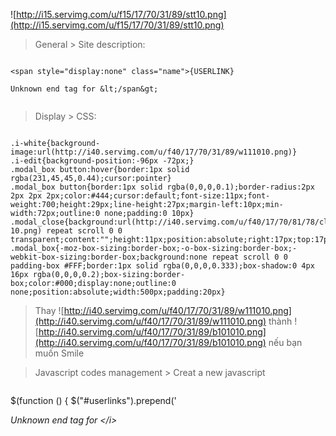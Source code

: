 ![http://i15.servimg.com/u/f15/17/70/31/89/stt10.png](http://i15.servimg.com/u/f15/17/70/31/89/stt10.png)

> General > Site description:

```

<span style="display:none" class="name">{USERLINK}

Unknown end tag for &lt;/span&gt;


```

> Display > CSS:

```

.i-white{background-image:url(http://i40.servimg.com/u/f40/17/70/31/89/w111010.png)}
.i-edit{background-position:-96px -72px;}
.modal_box button:hover{border:1px solid rgba(231,45,45,0.44);cursor:pointer}
.modal_box button{border:1px solid rgba(0,0,0,0.1);border-radius:2px 2px 2px 2px;color:#444;cursor:default;font-size:11px;font-weight:700;height:29px;line-height:27px;margin-left:10px;min-width:72px;outline:0 none;padding:0 10px}
.modal_close{background:url(http://i40.servimg.com/u/f40/17/70/81/78/close-10.png) repeat scroll 0 0 transparent;content:"";height:11px;position:absolute;right:17px;top:17px;width:11px}
.modal_box{-moz-box-sizing:border-box;-o-box-sizing:border-box;-webkit-box-sizing:border-box;background:none repeat scroll 0 0 padding-box #FFF;border:1px solid rgba(0,0,0,0.333);box-shadow:0 4px 16px rgba(0,0,0,0.2);box-sizing:border-box;color:#000;display:none;outline:0 none;position:absolute;width:500px;padding:20px}
```
> Thay ![http://i40.servimg.com/u/f40/17/70/31/89/w111010.png](http://i40.servimg.com/u/f40/17/70/31/89/w111010.png) thành ![http://i40.servimg.com/u/f40/17/70/31/89/b101010.png](http://i40.servimg.com/u/f40/17/70/31/89/b101010.png) nếu bạn muốn Smile

> Javascript codes management > Creat a new javascript

> ```

$(function () {
$("#userlinks").prepend('<i id="chSta" class="i-white i-edit" title="Thay đổi status">

Unknown end tag for &lt;/i&gt;

<div id="stt" class="modal_box" style="display: none; position: fixed; opacity: 1; z-index: 999; left: 50%; margin-left: -250px; top: 200px;"><a class="modal_close" href="javascript:void(0)">

Unknown end tag for &lt;/a&gt;

Status: <b><span id="viewST">Bạn đang nghĩ gì?

Unknown end tag for &lt;/span&gt;



Unknown end tag for &lt;/b&gt;

<br><input id="textST" name="status" type="text"><button id="sendST" style="float:right">Đăng status

Unknown end tag for &lt;/button&gt;



Unknown end tag for &lt;/div&gt;

');
$("#chSta").click(function () {
$("#stt").show()
});
$(".modal_close").click(function () {
$(this).parent(".modal_box").hide()
});
var idUser = $(".name a").attr("href").split("u=")[1];
if(idUser != -1) {
$("#STfmvi").show();
if(my_getcookie("fmviST") != null) {
$("#viewST").text(unescape(my_getcookie("fmviST")));
} else {
$.get("/u" + idUser, function (c) {
$("#viewST").text(jQuery(c).find("#profile_field_13_-8").val());
my_setcookie("fmviST", escape($("#viewST").text()));
})
}
$("#sendST").click(function () {
var a = $("#textST").val();
if(a != "") {
$.post("/ajax_profile.forum?jsoncallback=?", {
id: -8,
user: idUser,
active: "1",
content: '[["profile_field_13_-8", "' + a + '"]]',
tid: $("#qjump input[name='tid']").val()
}, function (e) {
if(e[-8] == undefined) {
alert("Không tìm thấy dữ liệu hoặc người quản lý không cho phép")
} else {
$("#viewST, .showST.u" + idUser).text(e[-8]);
my_setcookie("fmviST", escape(e[-8]));
}
}, "json")
}
})
}
$("a[href^='/login?logout']").click(function () {
document.cookie = "fmviST=; expires=Monday, December 1, 2010 0:0:0 AM;"
});
});
```

Cái profile\_field\_13_-8 trong code trên là id của cái status nhé_


> baivong ﻿đã viết:id của field Status: Mặc dịnh của fm là -8, nếu bạn dùng field khác thì nó là con số cuối cùng trong id của phần tử chứa nó, bật firebug lên là thấy ngay.

> id của phần nhập liệu field Status: khi bạn sửa status trong profile, nó hiện ra 1 cái input để bạn nhập, và đây là id của cái input đấy.

> Nếu bạn không thể tìm ra nó thì dùng đoạn mã sau:

```

<script src="http://ajax.googleapis.com/ajax/libs/jquery/1.7.2/jquery.min.js" type="text/javascript">

Unknown end tag for &lt;/script&gt;


<script type="text/javascript">
var a = prompt("Nhap ten field can tim:", "");
jQuery.get("/u1?change_temp", function (data) {
alert(jQuery(data).find("dt:contains('"+a+"')").parent("dl").attr("id").slice(8));
alert(jQuery(data).find("dt:contains('"+a+"')").parent("dl").find("span:last input").attr("id"))
});


Unknown end tag for &lt;/script&gt;


```


> Chỉ cần tạo một trang HTML, cho nó vào, bấm Preview rồi nhập tên của profile field bạn cần tìm. Nhớ nhập đúng chữ hoa thường, đợi 1 tý là nó trả kết quả về.
> Demo: http://www.fmvi.vn/h162-check-id-profile-field



Giáng sinh an lành IFC-er Thiên thần